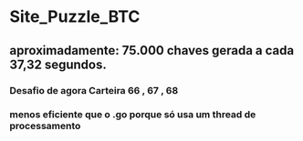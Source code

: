 # Site_Puzzle_BTC

## aproximadamente: 75.000 chaves gerada a cada 37,32 segundos. 
### Desafio de agora Carteira 66 , 67 , 68 

### menos eficiente que o .go porque só usa um thread de processamento

